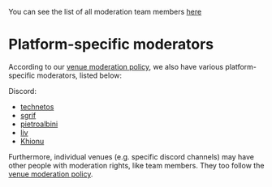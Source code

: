 You can see the list of all moderation team members [here](https://www.rust-lang.org/governance/teams/moderation)


# Platform-specific moderators

According to our [venue moderation policy](./policies/venue-mod.md), we also have various platform-specific moderators, listed below:

Discord:
 - [technetos](https://github.com/technetos)
 - [sgrif](https://github.com/sgrif)
 - [pietroalbini](https://github.com/pietroalbini)
 - [liv](https://github.com/oe)
 - [Khionu](https://github.com/Discord)


Furthermore, individual venues (e.g. specific discord channels) may have other people with moderation rights, like team members. They too follow the [venue moderation policy](./policies/venue-mod.md).
